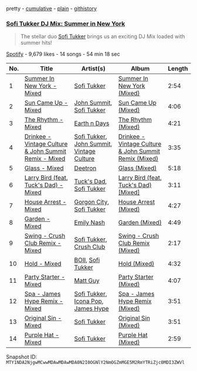 pretty - [cumulative](/playlists/cumulative/37i9dQZF1DX8cldCKQHv0t.md) - [plain](/playlists/plain/37i9dQZF1DX8cldCKQHv0t) - [githistory](https://github.githistory.xyz/mackorone/spotify-playlist-archive/blob/main/playlists/plain/37i9dQZF1DX8cldCKQHv0t)

### [Sofi Tukker DJ Mix: Summer in New York](https://open.spotify.com/playlist/37i9dQZF1DX8cldCKQHv0t)

> The stellar duo <a href="spotify:artist:586uxXMyD5ObPuzjtrzO1Q">Sofi Tukker</a> brings us an exciting DJ Mix loaded with summer hits!

[Spotify](https://open.spotify.com/user/spotify) - 9,679 likes - 14 songs - 54 min 18 sec

| No. | Title | Artist(s) | Album | Length |
|---|---|---|---|---|
| 1 | [Summer In New York \- Mixed](https://open.spotify.com/track/3d5og8tv1cQGBKq01EojXn) | [Sofi Tukker](https://open.spotify.com/artist/586uxXMyD5ObPuzjtrzO1Q) | [Summer In New York \(Mixed\)](https://open.spotify.com/album/0Ebsj5yQG9iUQkjCMmMUnr) | 2:54 |
| 2 | [Sun Came Up \- Mixed](https://open.spotify.com/track/2LFw8rObFs4crDUbrHFmZI) | [John Summit](https://open.spotify.com/artist/7kNqXtgeIwFtelmRjWv205), [Sofi Tukker](https://open.spotify.com/artist/586uxXMyD5ObPuzjtrzO1Q) | [Sun Came Up \(Mixed\)](https://open.spotify.com/album/2wqW4jJRdSmomn9letsJK0) | 4:06 |
| 3 | [The Rhythm \- Mixed](https://open.spotify.com/track/2M5saZnh7bvKKWpRhEJvL2) | [Earth n Days](https://open.spotify.com/artist/1DIvkVGJmk8Luy53ChhCjj) | [The Rhythm \(Mixed\)](https://open.spotify.com/album/2ZL9JknX3gHht0lGvJsEMP) | 4:21 |
| 4 | [Drinkee \- Vintage Culture & John Summit Remix \- Mixed](https://open.spotify.com/track/6lUs5kdnTw2dJsFyo7Sz68) | [Sofi Tukker](https://open.spotify.com/artist/586uxXMyD5ObPuzjtrzO1Q), [John Summit](https://open.spotify.com/artist/7kNqXtgeIwFtelmRjWv205), [Vintage Culture](https://open.spotify.com/artist/28uJnu5EsrGml2tBd7y8ts) | [Drinkee \- Vintage Culture & John Summit Remix \(Mixed\)](https://open.spotify.com/album/2BVnSWZabMLvawBFXmeqdh) | 3:35 |
| 5 | [Glass \- Mixed](https://open.spotify.com/track/7xngWzSD4pYSzypYTBL0Bl) | [Deetron](https://open.spotify.com/artist/0d4nL4lAEkHJIqLZSHBuav) | [Glass \(Mixed\)](https://open.spotify.com/album/1XJFobLCH3MlGUSmclglg0) | 5:18 |
| 6 | [Larry Bird \(feat\. Tuck's Dad\) \- Mixed](https://open.spotify.com/track/7s4RRAhqHP7aXWz56O27F6) | [Tuck's Dad](https://open.spotify.com/artist/3XI3kia2gOIISdKrlMmtUR), [Sofi Tukker](https://open.spotify.com/artist/586uxXMyD5ObPuzjtrzO1Q) | [Larry Bird \(feat\. Tuck's Dad\) \[Mixed\]](https://open.spotify.com/album/5rROpOaDZ7tPMV4Gry9JK4) | 3:11 |
| 7 | [House Arrest \- Mixed](https://open.spotify.com/track/4m6DY9SDMtLdmhns6CK5W9) | [Gorgon City](https://open.spotify.com/artist/4VNQWV2y1E97Eqo2D5UTjx), [Sofi Tukker](https://open.spotify.com/artist/586uxXMyD5ObPuzjtrzO1Q) | [House Arrest \(Mixed\)](https://open.spotify.com/album/5q07c5pPo5BdM3vBDehNsB) | 4:27 |
| 8 | [Garden \- Mixed](https://open.spotify.com/track/5TpI4EuttIw12CbDhk9fOr) | [Emily Nash](https://open.spotify.com/artist/6OaDL8ICMweuCQZfgYIKup) | [Garden \(Mixed\)](https://open.spotify.com/album/39Ci4e0G4Wqlm1AHDado96) | 4:49 |
| 9 | [Swing \- Crush Club Remix \- Mixed](https://open.spotify.com/track/5EAJGCUs7vUZWBq40CPPPG) | [Sofi Tukker](https://open.spotify.com/artist/586uxXMyD5ObPuzjtrzO1Q), [Crush Club](https://open.spotify.com/artist/3xxRhjD7z41Q0hnNEjIifc) | [Swing \- Crush Club Remix \(Mixed\)](https://open.spotify.com/album/3sXqHqK8cfvgF2Wmg42ay1) | 2:17 |
| 10 | [Hold \- Mixed](https://open.spotify.com/track/6IxVEUlZQG8IEQ53HQC2A0) | [BOII](https://open.spotify.com/artist/5aIoEgOiYtG6mvqee4EuQx), [Sofi Tukker](https://open.spotify.com/artist/586uxXMyD5ObPuzjtrzO1Q) | [Hold \(Mixed\)](https://open.spotify.com/album/5Lk9fDI1pqXHzKbPcdfYU3) | 4:32 |
| 11 | [Party Starter \- Mixed](https://open.spotify.com/track/3TUUXu3ZJuMOoq3Umwa3do) | [Matt Guy](https://open.spotify.com/artist/09eFtzPTf7Rbkb1z7n7S5B) | [Party Starter \(Mixed\)](https://open.spotify.com/album/4x5eTYUtQyE7E8iS68Yy4G) | 4:07 |
| 12 | [Spa \- James Hype Remix \- Mixed](https://open.spotify.com/track/2BFQ7R8uxuXRN0OnsqOhiU) | [Sofi Tukker](https://open.spotify.com/artist/586uxXMyD5ObPuzjtrzO1Q), [Icona Pop](https://open.spotify.com/artist/1VBflYyxBhnDc9uVib98rw), [James Hype](https://open.spotify.com/artist/43BxCL6t4c73BQnIJtry5v) | [Spa \- James Hype Remix \(Mixed\)](https://open.spotify.com/album/1RSkPVvHAOTWZa70mt6Lgt) | 3:51 |
| 13 | [Original Sin \- Mixed](https://open.spotify.com/track/19JsROayQbypzGMYjsQsEa) | [Sofi Tukker](https://open.spotify.com/artist/586uxXMyD5ObPuzjtrzO1Q) | [Original Sin \(Mixed\)](https://open.spotify.com/album/3I1IZ9uAwcaqI97OV9Tajm) | 3:51 |
| 14 | [Purple Hat \- Mixed](https://open.spotify.com/track/1BXZYPNYdjjRkXTHupbArw) | [Sofi Tukker](https://open.spotify.com/artist/586uxXMyD5ObPuzjtrzO1Q) | [Purple Hat \(Mixed\)](https://open.spotify.com/album/4K1iTzgfGcoY4YYsDpdoBM) | 2:59 |

Snapshot ID: `MTY1NDA2NjgwMCwwMDAwMDAwMDA0N2I0OGNlY2NmOGZmMGE5M2RmYTRiZjc0MDI3ZWVl`
